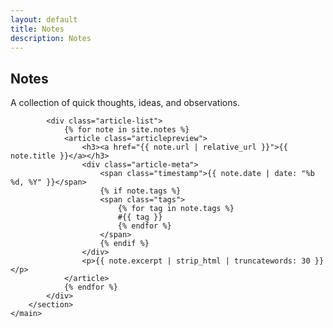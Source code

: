 ```yaml
---
layout: default
title: Notes
description: Notes
---
```


<div class="page-container">
    <main class="maincontainer">
        <section class="maintext">
            <h2>Notes</h2>
            <p>A collection of quick thoughts, ideas, and observations.</p>
            
            <div class="article-list">
                {% for note in site.notes %}
                <article class="articlepreview">
                    <h3><a href="{{ note.url | relative_url }}">{{ note.title }}</a></h3>
                    <div class="article-meta">
                        <span class="timestamp">{{ note.date | date: "%b %d, %Y" }}</span>
                        {% if note.tags %}
                        <span class="tags">
                            {% for tag in note.tags %}
                            #{{ tag }}
                            {% endfor %}
                        </span>
                        {% endif %}
                    </div>
                    <p>{{ note.excerpt | strip_html | truncatewords: 30 }}</p>
                </article>
                {% endfor %}
            </div>
        </section>
    </main>
</div> 